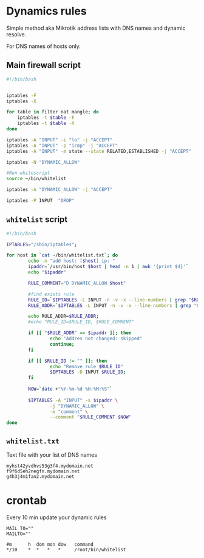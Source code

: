 # Dynamics rules
Simple method aka Mikrotik address lists with DNS names and dynamic resolve.

For DNS names of hosts only.

## Main firewall script
```bash
#!/bin/bash


iptables -F
iptables -X

for table in filter nat mangle; do
	iptables -t $table -F
	iptables -t $table -X
done

iptables -A "INPUT" -i "lo" -j "ACCEPT"
iptables -A "INPUT" -p "icmp" -j "ACCEPT"
iptables -A "INPUT" -m state --state RELATED,ESTABLISHED -j "ACCEPT"

iptables -N "DYNAMIC_ALLOW"

#Run whitescript
source ~/bin/whitelist

iptables -A "DYNAMIC_ALLOW" -j "ACCEPT"

iptables -P INPUT  "DROP"
```

## `whitelist` script

```bash
#!/bin/bash

IPTABLES="/sbin/iptables";

for host in `cat ~/bin/whitelist.txt`; do
        echo -n "add host: [$host] ip: "
        ipaddr=`/usr/bin/host $host | head -n 1 | awk '{print $4}'`
        echo "$ipaddr"

        RULE_COMMENT="D DYNAMIC_ALLOW $host"

        #find exists rule
        RULE_ID=`$IPTABLES -L INPUT -n -v -x --line-numbers | grep "$RULE_COMMENT" | awk '{print $1}'`
        RULE_ADDR=`$IPTABLES -L INPUT -n -v -x --line-numbers | grep "$RULE_COMMENT" | awk '{print $9}'`

        echo RULE_ADDR=$RULE_ADDR;
        #echo "RULE_ID=$RULE_ID, $RULE_COMMENT"

        if [[ "$RULE_ADDR" == $ipaddr ]]; then
                echo "Addres not changed: skipped"
                continue;
        fi

        if [[ $RULE_ID != "" ]]; then
                echo "Remove rule $RULE_ID"
                $IPTABLES -D INPUT $RULE_ID;
        fi
        
        NOW=`date +"%Y-%m-%d %H:%M:%S"`
        
        $IPTABLES -A "INPUT" -s $ipaddr \
                -j "DYNAMIC_ALLOW" \
                -m "comment" \
                --comment "$RULE_COMMENT $NOW"
done
```

## `whitelist.txt`
Text file with your list of DNS names

```
myhst42yvdhvs53g3f4.mydomain.net
f9f6d5eh2negfn.mydomain.net
g4h3j4m1fan2.mydomain.net
```

# crontab

Every 10 min update your dynamic rules

```crontab
MAIL_TO=""
MAILTO=""

#m      h  dom mon dow   command
*/10    *  *   *   *     /root/bin/whitelist
```
